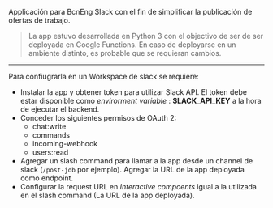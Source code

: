 Applicación para BcnEng Slack con el fin de simplificar la publicación de ofertas de trabajo. 



> La app estuvo desarrollada en Python 3 con el objectivo de ser de ser deployada en Google Functions. En caso de deployarse en un ambiente distinto, es probable que se requieran cambios.

---

Para confiugrarla en un Workspace de slack se requiere:

- Instalar la app y obtener token para utilizar Slack API. El token debe estar disponible como _envirorment variable_ : __SLACK_API_KEY__ a la hora de ejecutar el backend. 
- Conceder los siguientes permisos de OAuth 2:
    - chat:write
    - commands
    - incoming-webhook
    - users:read
- Agregar un slash command para llamar a la app desde un channel de slack (`/post-job` por ejemplo). Agregar la URL de la app deployada como endpoint.
- Configurar la request URL en _Interactive compoents_ igual a la utilizada en el slash command (La URL de la app deployada).